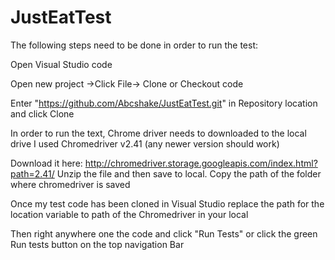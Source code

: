 # JustEatTest

The following steps need to be done in order to run the test:

Open Visual Studio code

Open new project
->Click File-> Clone or Checkout code

Enter "https://github.com/Abcshake/JustEatTest.git" in Repository location and click Clone

In order to run the text, Chrome driver needs to downloaded to the local drive
I used Chromedriver v2.41 (any newer version should work)

Download it here: http://chromedriver.storage.googleapis.com/index.html?path=2.41/
Unzip the file and then save to local. Copy the path of the folder where chromedriver is saved 

Once my test code has been cloned in Visual Studio replace the path for the location variable to path of the Chromedriver in your local

Then right anywhere one the code and click "Run Tests" or click the green Run tests button on the top navigation Bar 
